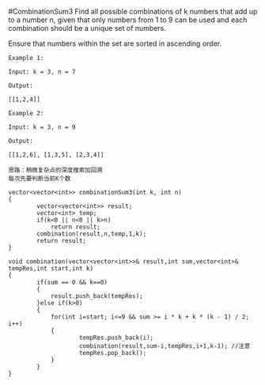 #CombinationSum3
Find all possible combinations of k numbers that add up to a number n, 
given that only numbers from 1 to 9 can be used and each combination should be a unique set of numbers.

Ensure that numbers within the set are sorted in ascending order.

```
Example 1:

Input: k = 3, n = 7

Output:

[[1,2,4]]

Example 2:

Input: k = 3, n = 9

Output:

[[1,2,6], [1,3,5], [2,3,4]]

```
```
思路：稍微复杂点的深度搜索加回溯
每次先要判断当前K个数

vector<vector<int>> combinationSum3(int k, int n) 
{
        vector<vector<int>> result;
        vector<int> temp;
        if(k<0 || n<0 || k>n)
            return result;
        combination(result,n,temp,1,k);
        return result;
}
    
void combination(vector<vector<int>>& result,int sum,vector<int>& tempRes,int start,int k)
{
        if(sum == 0 && k==0)
        {
            result.push_back(tempRes);
        }else if(k>0)
        {
            for(int i=start; i<=9 && sum >= i * k + k * (k - 1) / 2; i++)
            {
                    tempRes.push_back(i);
                    combination(result,sum-i,tempRes,i+1,k-1); //注意
                    tempRes.pop_back();
            }
        }
}
```